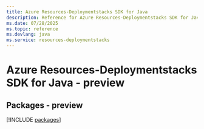 ```yaml
---
title: Azure Resources-Deploymentstacks SDK for Java
description: Reference for Azure Resources-Deploymentstacks SDK for Java
ms.date: 07/28/2025
ms.topic: reference
ms.devlang: java
ms.service: resources-deploymentstacks
---
```

# Azure Resources-Deploymentstacks SDK for Java - preview
## Packages - preview
[!INCLUDE [packages](resources-deploymentstacks-index.md)]